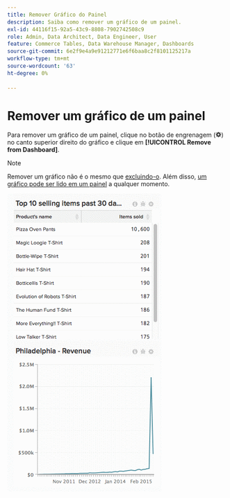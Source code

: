 ```yaml
---
title: Remover Gráfico do Painel
description: Saiba como remover um gráfico de um painel.
exl-id: 44116f15-92a5-43c9-8808-7902742508c9
role: Admin, Data Architect, Data Engineer, User
feature: Commerce Tables, Data Warehouse Manager, Dashboards
source-git-commit: 6e2f9e4a9e91212771e6f6baa8c2f8101125217a
workflow-type: tm+mt
source-wordcount: '63'
ht-degree: 0%

---
```


# Remover um gráfico de um painel

Para remover um gráfico de um painel, clique no botão de engrenagem (![](../../assets/gear-icon.png)) no canto superior direito do gráfico e clique em **[!UICONTROL Remove from Dashboard]**.

>[!NOTE]
>
>Remover um gráfico não é o mesmo que [excluindo-o](../../data-user/dashboards/delete-chart.md). Além disso, [um gráfico pode ser lido em um painel](../../data-user/dashboards/add-charts-dashboard.md) a qualquer momento.

![remover gráfico](../../assets/Removing_Charts_from_Dashboards.gif)
